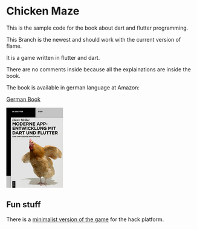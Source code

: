 # Chicken Maze

This is the sample code for the book about dart and flutter programming.

This Branch is the newest and should work with the current version of flame.

It is a game written in flutter and dart.

There are no comments inside because all the explainations are inside the book.

The book is available in german language at Amazon:

[German Book](https://www.amazon.de/dp/3110690640/ref=cm_sw_em_r_mt_dp_U_TF4xEbN4AZSA7)

![Book](book.jpg)

## Fun stuff

There is a [minimalist version of the game](https://github.com/Schnurber/hack_chicken_maze) for the hack platform.